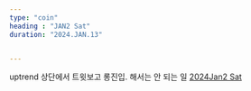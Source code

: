 ```yaml
---
type: "coin"
heading : "JAN2 Sat"
duration: "2024.JAN.13"


---
```

 


uptrend 상단에서 트윗보고 롱진입. 해서는 안 되는 일
[2024Jan2 Sat](/todo/images/Document2024Jan2-Sat.pdf)



